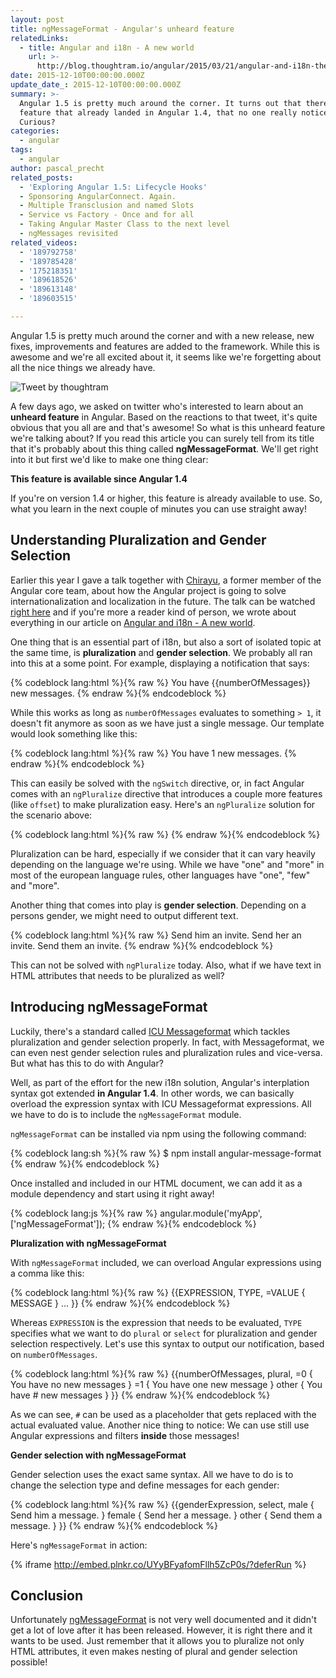```yaml
---
layout: post
title: ngMessageFormat - Angular's unheard feature
relatedLinks:
  - title: Angular and i18n - A new world
    url: >-
      http://blog.thoughtram.io/angular/2015/03/21/angular-and-i18n-the-new-world.html
date: 2015-12-10T00:00:00.000Z
update_date_: 2015-12-10T00:00:00.000Z
summary: >-
  Angular 1.5 is pretty much around the corner. It turns out that there's a
  feature that already landed in Angular 1.4, that no one really noticed.
  Curious?
categories:
  - angular
tags:
  - angular
author: pascal_precht
related_posts:
  - 'Exploring Angular 1.5: Lifecycle Hooks'
  - Sponsoring AngularConnect. Again.
  - Multiple Transclusion and named Slots
  - Service vs Factory - Once and for all
  - Taking Angular Master Class to the next level
  - ngMessages revisited
related_videos:
  - '189792758'
  - '189785428'
  - '175218351'
  - '189618526'
  - '189613148'
  - '189603515'

---
```


Angular 1.5 is pretty much around the corner and with a new release, new fixes, improvements and features are added to the framework. While this is awesome and we're all excited about it, it seems like we're forgetting about all the nice things we already have.


<img src="/images/tweet.png" alt="Tweet by thoughtram">

A few days ago, we asked on twitter who's interested to learn about an **unheard feature** in Angular. Based on the reactions to that tweet, it's quite obvious that you all are and that's awesome! So what is this unheard feature we're talking about? If you read this article you can surely tell from its title that it's probably about this thing called **ngMessageFormat**. We'll get right into it but first we'd like to make one thing clear:

**This feature is available since Angular 1.4**

If you're on version 1.4 or higher, this feature is already available to use. So, what you learn in the next couple of minutes you can use straight away!

## Understanding Pluralization and Gender Selection

Earlier this year I gave a talk together with [Chirayu](http://twitter.com/chirayuk), a former member of the Angular core team, about how the Angular project is going to solve internationalization and localization in the future. The talk can be watched [right here](https://www.youtube.com/watch?v=iBBkCA1M-mc) and if you're more a reader kind of person, we wrote about everything in our article on [Angular and i18n - A new world](http://blog.thoughtram.io/angular/2015/03/21/angular-and-i18n-the-new-world.html).

One thing that is an essential part of i18n, but also a sort of isolated topic at the same time, is **pluralization** and **gender selection**. We probably all ran into this at a some point. For example, displaying a notification that says:

{% codeblock lang:html %}{% raw %}
You have {{numberOfMessages}} new messages.
{% endraw %}{% endcodeblock %}

While this works as long as `numberOfMessages` evaluates to something `> 1`, it doesn't fit anymore as soon as we have just a single message. Our template would look something like this:

{% codeblock lang:html %}{% raw %}
You have 1 new messages.
{% endraw %}{% endcodeblock %}

This can easily be solved with the `ngSwitch` directive, or, in fact Angular comes with an `ngPluralize` directive that introduces a couple more features (like `offset`) to make pluralization easy. Here's an `ngPluralize` solution for the scenario above:

{% codeblock lang:html %}{% raw %}
<ng-pluralize count="numberOfMessages"
              when="{'1': 'You have one new message.',
                     'other': 'You have {} new messages.'}">
</ng-pluralize>
{% endraw %}{% endcodeblock %}

Pluralization can be hard, especially if we consider that it can vary heavily depending on the language we're using. While we have "one" and "more" in most of the european language rules, other languages have "one", "few" and "more".

Another thing that comes into play is **gender selection**. Depending on a persons gender, we might need to output different text.

{% codeblock lang:html %}{% raw %}
Send him an invite.
Send her an invite.
Send them an invite.
{% endraw %}{% endcodeblock %}

This can not be solved with `ngPluralize` today. Also, what if we have text in HTML attributes that needs to be pluralized as well?

## Introducing ngMessageFormat

Luckily, there's a standard called [ICU Messageformat](http://userguide.icu-project.org/formatparse/messages) which tackles pluralization and gender selection properly. In fact, with Messageformat, we can even nest gender selection rules and pluralization rules and vice-versa. But what has this to do with Angular?

Well, as part of the effort for the new i18n solution, Angular's interplation syntax got extended **in Angular 1.4**. In other words, we can basically overload the expression syntax with ICU Messageformat expressions. All we have to do is to include the `ngMessageFormat` module.

`ngMessageFormat` can be installed via npm using the following command:

{% codeblock lang:sh %}{% raw %}
$ npm install angular-message-format
{% endraw %}{% endcodeblock %}

Once installed and included in our HTML document, we can add it as a module dependency and start using it right away! 

{% codeblock lang:js %}{% raw %}
angular.module('myApp', ['ngMessageFormat']);
{% endraw %}{% endcodeblock %}

**Pluralization with ngMessageFormat**

With `ngMessageFormat` included, we can overload Angular expressions using a comma like this:

{% codeblock lang:html %}{% raw %}
{{EXPRESSION, TYPE,
     =VALUE { MESSAGE }
     ...
}}
{% endraw %}{% endcodeblock %}

Whereas `EXPRESSION` is the expression that needs to be evaluated, `TYPE` specifies what we want to do `plural` or `select` for pluralization and gender selection respectively. Let's use this syntax to output our notification, based on `numberOfMessages`.

{% codeblock lang:html %}{% raw %}
{{numberOfMessages, plural,
    =0 { You have no new messages }
    =1 { You have one new message }
    other { You have # new messages }
}}
{% endraw %}{% endcodeblock %}

As we can see, `#` can be used as a placeholder that gets replaced with the actual evaluated value. Another nice thing to notice: We can use still use Angular expressions and filters **inside** those messages!

**Gender selection with ngMessageFormat**

Gender selection uses the exact same syntax. All we have to do is to change the selection type and define messages for each gender:

{% codeblock lang:html %}{% raw %}
{{genderExpression, select,
    male { Send him a message. }
    female { Send her a message. }
    other { Send them a message. }
}}
{% endraw %}{% endcodeblock %}

Here's `ngMessageFormat` in action:

{% iframe http://embed.plnkr.co/UYyBFyafomFllh5ZcP0s/?deferRun %}

## Conclusion

Unfortunately [ngMessageFormat](https://docs.angularjs.org/api/ngMessageFormat) is not very well documented and it didn't get a lot of love after it has been released. However, it is right there and it wants to be used. Just remember that it allows you to pluralize not only HTML attributes, it even makes nesting of plural and gender selection possible!
